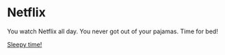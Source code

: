 # Netflix
You watch Netflix all day.  You never got out of your pajamas.  Time for bed!

[Sleepy time!](../alarm.md)